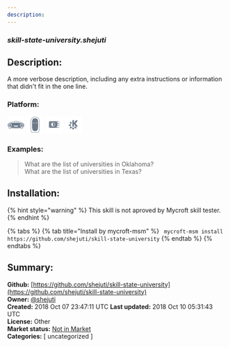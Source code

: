 ```yaml
---
description: 
---
```


### _skill-state-university.shejuti_  
## Description:  
A more verbose description, including any extra instructions or
information that didn't fit in the one line.  
### Platform:  
 ![Mark I](../.gitbook/assets/mark-1-icon.png)  ![Mark II](../.gitbook/assets/mark-2-icon.png)  ![Picroft](../.gitbook/assets/picroft-icon.png)  ![plasmoid](../.gitbook/assets/kde.png)   
### Examples:  
> What are the list of universities in Oklahoma?  
> What are the list of universities in Texas?  
  
## Installation:  
{% hint style="warning" %}
This skill is not aproved by Mycroft skill tester.
{% endhint %}
    
{% tabs %}
{% tab title="Install by mycroft-msm" %}
``` mycroft-msm install https://github.com/shejuti/skill-state-university```
{% endtab %}
  {% endtabs %}
    
## Summary:  
**Github:** [https://github.com/shejuti/skill-state-university](https://github.com/shejuti/skill-state-university)  
**Owner:** [@shejuti](https://github.com/shejuti)  
**Created:** 2018 Oct 07 23:47:11 UTC  **Last updated:** 2018 Oct 10 05:31:43 UTC  
**License:** Other  
**Market status:** [Not in Market](https://market.mycroft.ai/skill/)  
**Categories:** [ uncategorized ]   
